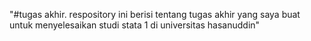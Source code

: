 "#tugas akhir. respository ini berisi tentang tugas akhir yang saya buat untuk menyelesaikan studi stata 1 di universitas hasanuddin" 
